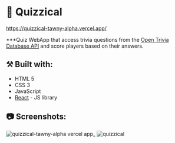 # 💭 Quizzical

https://quizzical-tawny-alpha.vercel.app/

***Quiz WebApp that access trivia questions from the [Open Trivia Database API](https://opentdb.com/) and score players based on their answers.

## ⚒️ Built with:
- HTML 5
- CSS 3
- JavaScript
- [React](https://reactjs.org/) - JS library

## 📷 Screenshots:

![quizzical-tawny-alpha vercel app_](https://github.com/user-attachments/assets/842c1004-6b21-4a55-84fb-94aef5ef0f81)
![quizzical](https://github.com/user-attachments/assets/1d97820b-75ca-427c-ae87-6d942398b1eb)



